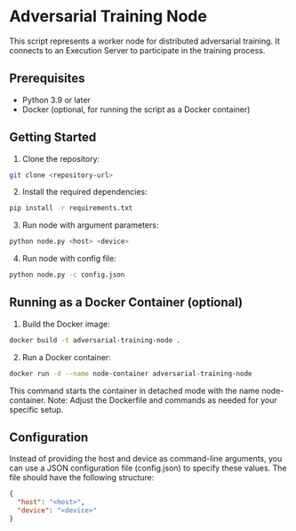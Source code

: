 # Adversarial Training Node

This script represents a worker node for distributed adversarial training. It connects to an Execution Server to participate in the training process.

## Prerequisites

- Python 3.9 or later
- Docker (optional, for running the script as a Docker container)

## Getting Started

1. Clone the repository:
```bash
git clone <repository-url>
```
2. Install the required dependencies:
```bash
pip install -r requirements.txt
```
3. Run node with argument parameters:
```bash
python node.py <host> <device>
```
4. Run node with config file:
```bash
python node.py -c config.json
```

## Running as a Docker Container (optional)
1. Build the Docker image:
```bash
docker build -t adversarial-training-node .
```
2. Run a Docker container:
```bash
docker run -d --name node-container adversarial-training-node
```

This command starts the container in detached mode with the name node-container.
Note: Adjust the Dockerfile and commands as needed for your specific setup.

## Configuration
Instead of providing the host and device as command-line arguments, you can use a JSON configuration file (config.json) to specify these values. The file should have the following structure:
```json
{
  "host": "<host>",
  "device": "<device>"
}
```
